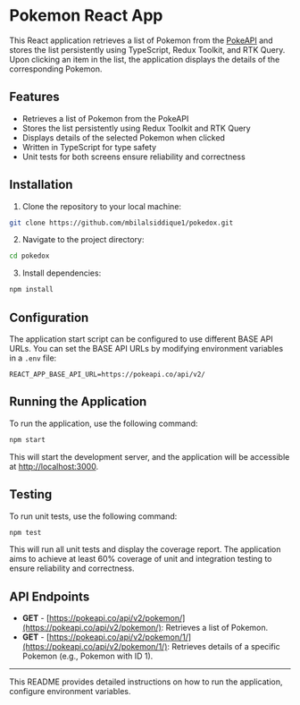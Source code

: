 # Pokemon React App

This React application retrieves a list of Pokemon from the [PokeAPI](https://pokeapi.co/) and stores the list persistently using TypeScript, Redux Toolkit, and RTK Query. Upon clicking an item in the list, the application displays the details of the corresponding Pokemon.

## Features

- Retrieves a list of Pokemon from the PokeAPI
- Stores the list persistently using Redux Toolkit and RTK Query
- Displays details of the selected Pokemon when clicked
- Written in TypeScript for type safety
- Unit tests for both screens ensure reliability and correctness

## Installation

1. Clone the repository to your local machine:

```bash
git clone https://github.com/mbilalsiddique1/pokedox.git
```

2. Navigate to the project directory:

```bash
cd pokedox
```

3. Install dependencies:

```bash
npm install
```

## Configuration

The application start script can be configured to use different BASE API URLs. You can set the BASE API URLs by modifying environment variables in a `.env` file:

```
REACT_APP_BASE_API_URL=https://pokeapi.co/api/v2/
```

## Running the Application

To run the application, use the following command:

```bash
npm start
```

This will start the development server, and the application will be accessible at [http://localhost:3000](http://localhost:3000).

## Testing

To run unit tests, use the following command:

```bash
npm test
```

This will run all unit tests and display the coverage report. The application aims to achieve at least 60% coverage of unit and integration testing to ensure reliability and correctness.

## API Endpoints

- **GET** - [https://pokeapi.co/api/v2/pokemon/](https://pokeapi.co/api/v2/pokemon/): Retrieves a list of Pokemon.
- **GET** - [https://pokeapi.co/api/v2/pokemon/1/](https://pokeapi.co/api/v2/pokemon/1/): Retrieves details of a specific Pokemon (e.g., Pokemon with ID 1).

---

This README provides detailed instructions on how to run the application, configure environment variables.
